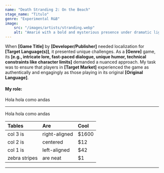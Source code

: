 ```yaml
---
name: "Death Stranding 2: On the Beach"
stage_name: "Titulo"
genre: "Experimental R&B"
image: 
    src: "/images/artists/stranding.webp"
    alt: "Amarié with a bold and mysterious presence under dramatic lighting"
---
```


When **[Game Title]** by **[Developer/Publisher]** needed localization for **[Target Language(s)]**, it presented unique challenges. As a **[Genre]** game, its **[e.g., intricate lore, fast-paced dialogue, unique humor, technical constraints like character limits]** demanded a nuanced approach. My task was to ensure that players in **[Target Market]** experienced the game as authentically and engagingly as those playing in its original **[Original Language]**.


#### My role:

Hola hola como andas

---

Hola hola como andas


| Tables        | Are           | Cool  |
|:------------- |:--------------| :-----|
| col 3 is      | right-aligned | $1600 |
| col 2 is      | centered      |   $12 |
| col 1 is      | left-aligned  |   $42 |
| zebra stripes | are neat      |    $1 |

---
